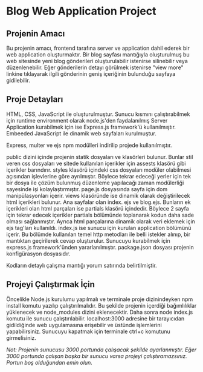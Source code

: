# Blog Web Application Project

## Projenin Amacı
Bu projenin amacı, frontend tarafına server ve application dahil ederek bir web application oluşturmaktır. Bir blog sayfası mantığıyla oluşturulmuş bu web sitesinde yeni blog gönderileri oluşturulabilir istenirse silinebilir veya düzenlenebilir. Eğer gönderilerin detayı görülmek istenirse "view more" linkine tıklayarak ilgili gönderinin geniş içeriğinin bulunduğu sayfaya gidilebilir.

## Proje Detayları 

HTML, CSS, JavaScript ile oluşturulmuştur. Sunucu kısmını çalıştırabilmek için runtime environment olarak node.js'den faydalanılmış Server Application kurabilmek için ise Express.js framework'ü kullanılmıştır. Embeeded JavaScript ile dinamik web sayfaları kurulmuştur.

Express, multer ve ejs npm modülleri indirilip projede kullanılmıştır. 

public dizini içinde projenin statik dosyaları ve klasörleri bulunur. Bunlar stil veren css dosyaları ve sitede kullanılan içerikler için assests klasörü gibi içerikler barındırır. styles klasörü içindeki css dosyaları modüler olabilmesi açısından işlevlerine göre ayrılmıştır. Böylece tekrar edeceği yerler için tek bir dosya ile çözüm bulunmuş düzenleme yapılacağı zaman modülerliği sayesinde işi kolaylaştırmıştır. 
page.js dosyasında sayfa için dom manipülasyonları içerir. 
views klasöründe ise dinamik olarak değiştirilecek html içerikleri bulunur. Ana sayfalar olan index. ejs ve blog.ejs. Bunların ek içerikleri olan html parçaları ise partials klasörü içindedir. Böylece 2 sayfa için tekrar edecek içerikler partials bölümünde toplanarak kodun daha sade olması sağlanmıştır. Ayrıca html parçalarına dinamik olarak veri eklemek için ejs tag'ları kullanıldı.
index.js ise sunucu için kurulan application bölümünü içerir. Bu bölümde kullanılan temel http metodları ile belli istekler alınıp, bir mantıktan geçirilerek cevap oluşturulur. 
Sunucuyu kurabilmek için express.js framework'ünden yararlanılmıştır. 
package.json dosyası projenin konfigürasyon dosyasıdır.

Kodların detaylı çalışma mantığı yorum satırında belirtilmiştir. 

## Projeyi Çalıştırmak İçin

Öncelikle Node.js kurulumu yapılmalı ve terminale proje dizinindeyken npm install komutu yazılıp çalıştırılmalıdır. Bu şekilde projenin içerdiği bağımlılıklar yüklenecek ve node_modules dizini eklenecektir. Daha sonra node index.js komutu ile sunucu çalıştırılabilir. localhost:3000 adresine bir tarayıcıdan gidildiğinde web uygulamasına erişebilir ve üstünde işlemlerini yapabilirsiniz. Sunucuyu kapatmak için terminale ctrl+c komutunu girmelisiniz.

*Not: Projenin sunucusu 3000 portunda çalışacak şekilde ayarlanmıştır. Eğer 3000 portunda çalışan başka bir sunucu varsa projeyi çalıştıramazsınız. Portun boş olduğundan emin olun.*
